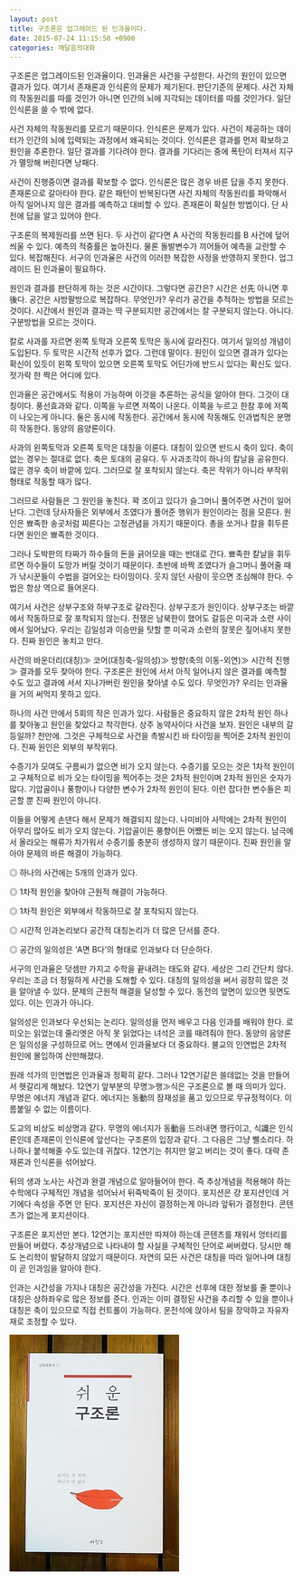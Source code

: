 ```yaml
---
layout: post
title: 구조론은 업그레이드 된 인과율이다.
date: 2015-07-24 11:15:50 +0900
categories: 깨달음의대화
---
```

구조론은 업그레이드된 인과율이다. 인과율은 사건을 구성한다. 사건의 원인이 있으면 결과가 있다. 여기서 존재론과 인식론의 문제가 제기된다. 판단기준의 문제다. 사건 자체의 작동원리를 따를 것인가 아니면 인간의 뇌에 지각되는 데이터를 따를 것인가다. 일단 인식론을 쓸 수 밖에 없다. 

  


사건 자체의 작동원리를 모르기 때문이다. 인식론은 문제가 있다. 사건이 제공하는 데이터가 인간의 뇌에 입력되는 과정에서 왜곡되는 것이다. 인식론은 결과를 먼저 확보하고 원인을 추론한다. 일단 결과를 기다려야 한다. 결과를 기다리는 중에 폭탄이 터져서 지구가 멸망해 버린다면 낭패다. 

  


사건이 진행중이면 결과를 확보할 수 없다. 인식론은 많은 경우 바른 답을 주지 못한다. 존재론으로 갈아타야 한다. 같은 패턴이 반복된다면 사건 자체의 작동원리를 파악해서 아직 일어나지 않은 결과를 예측하고 대비할 수 있다. 존재론이 확실한 방법이다. 단 사전에 답을 알고 있어야 한다.

  


구조론의 복제원리를 쓰면 된다. 두 사건이 같다면 A 사건의 작동원리를 B 사건에 덮어씌울 수 있다. 예측의 적중률은 높아진다. 물론 돌발변수가 끼어들어 예측을 교란할 수 있다. 복잡해진다. 서구의 인과율은 사건의 이러한 복잡한 사정을 반영하지 못한다. 업그레이드 된 인과율이 필요하다.

  


원인과 결과를 판단하게 하는 것은 시간이다. 그렇다면 공간은? 시간은 선先 아니면 후後다. 공간은 사방팔방으로 복잡하다. 무엇인가? 우리가 공간을 추적하는 방법을 모르는 것이다. 시간에서 원인과 결과는 딱 구분되지만 공간에서는 잘 구분되지 않는다. 아니다. 구분방법을 모르는 것이다.

  


칼로 사과를 자르면 왼쪽 토막과 오른쪽 토막은 동시에 갈라진다. 여기서 일의성 개념이 도입된다. 두 토막은 시간적 선후가 없다. 그런데 말이다. 원인이 있으면 결과가 있다는 확신이 있듯이 왼쪽 토막이 있으면 오른쪽 토막도 어딘가에 반드시 있다는 확신도 있다. 젓가락 한 짝은 어디에 있다.

  


인과율은 공간에서도 적용이 가능하며 이것을 추론하는 공식을 알아야 한다. 그것이 대칭이다. 풍선효과와 같다. 이쪽을 누르면 저쪽이 나온다. 이쪽을 누르고 한참 후에 저쪽이 나오는게 아니다. 둘은 동시에 작동한다. 공간에서 동시에 작동해도 인과법칙은 분명히 작동한다. 동양의 음양론이다.

  


사과의 왼쪽토막과 오른쪽 토막은 대칭을 이룬다. 대칭이 있으면 반드시 축이 있다. 축이 없는 경우는 절대로 없다. 축은 토대의 공유다. 두 사과조각이 하나의 칼날을 공유한다. 많은 경우 축이 바깥에 있다. 그러므로 잘 포착되지 않는다. 축은 작위가 아니라 부작위 형태로 작동할 때가 많다. 

  


그러므로 사람들은 그 원인을 놓친다. 꽉 조이고 있다가 슬그머니 풀어주면 사건이 일어난다. 그런데 당사자들은 외부에서 조였다가 풀어준 행위가 원인이라는 점을 모른다. 원인은 뾰족한 송곳처럼 찌른다는 고정관념을 가지기 때문이다. 총을 쏘거나 칼을 휘두른다면 원인은 뾰족한 것이다.

  


그러나 도박판의 타짜가 하수들의 돈을 긁어모을 때는 반대로 간다. 뾰족한 칼날을 휘두르면 하수들이 도망가 버릴 것이기 때문이다. 초반에 바짝 조였다가 슬그머니 풀어줄 때가 낚시꾼들이 수법을 걸어오는 타이밍이다. 웃지 않던 사람이 웃으면 조심해야 한다. 수법은 항상 역으로 들어온다. 

  


여기서 사건은 상부구조와 하부구조로 갈라진다. 상부구조가 원인이다. 상부구조는 바깥에서 작동하므로 잘 포착되지 않는다. 전쟁은 남북한이 했어도 갈등은 미국과 소련 사이에서 일어났다. 우리는 김일성과 이승만을 탓할 뿐 미국과 소련의 잘못은 짚어내지 못한다. 진짜 원인은 놓치고 만다.

  


사건의 바운더리(대칭)≫ 코어(대칭축-일의성)≫ 방향(축의 이동-외연)≫ 시간적 진행≫ 결과를 모두 찾아야 한다. 구조론은 원인에 서서 아직 일어나지 않은 결과를 예측할 수도 있고 결과에 서서 지나가버린 원인을 찾아낼 수도 있다. 무엇인가? 우리는 인과율을 거의 써먹지 못하고 있다. 

  


하나의 사건 안에서 5회의 작은 인과가 있다. 사람들은 중요하지 않은 2차적 원인 하나를 찾아놓고 원인을 찾았다고 착각한다. 상주 농약사이다 사건을 보자. 원인은 내부의 갈등일까? 천만에. 그것은 구체적으로 사건을 촉발시킨 바 타이밍을 찍어준 2차적 원인이다. 진짜 원인은 외부의 부작위다.

  


수증기가 모여도 구름씨가 없으면 비가 오지 않는다. 수증기를 모으는 것은 1차적 원인이고 구체적으로 비가 오는 타이밍을 찍어주는 것은 2차적 원인이며 2차적 원인은 숫자가 많다. 기압골이나 풍향이나 다양한 변수가 2차적 원인이 된다. 이런 잡다한 변수들은 피곤할 뿐 진짜 원인이 아니다. 

  


이들을 어떻게 손댄다 해서 문제가 해결되지 않는다. 나미비아 사막에는 2차적 원인이 아무리 많아도 비가 오지 않는다. 기압골이든 풍향이든 어쨌든 비는 오지 않는다. 남극에서 올라오는 해류가 차가워서 수증기를 충분히 생성하지 않기 때문이다. 진짜 원인을 알아야 문제의 바른 해결이 가능하다. 

  


◎ 하나의 사건에는 5개의 인과가 있다.  
      
◎ 1차적 원인을 찾아야 근원적 해결이 가능하다.  
      
◎ 1차적 원인은 외부에서 작동하므로 잘 포착되지 않는다.   
      
◎ 시간적 인과논리보다 공간적 대칭논리가 더 많은 단서를 준다.  
      
◎ 공간의 일의성은 ‘A면 B다’의 형태로 인과보다 더 단순하다. 

  


서구의 인과율은 덧셈만 가지고 수학을 끝내려는 태도와 같다. 세상은 그리 간단치 않다. 우리는 조금 더 정밀하게 사건을 도해할 수 있다. 대칭의 일의성을 써서 굉장히 많은 것을 알아낼 수 있다. 문제의 근원적 해결을 달성할 수 있다. 동전의 앞면이 있으면 뒷면도 있다. 이는 인과가 아니다. 

  


일의성은 인과보다 우선되는 논리다. 일의성을 먼저 배우고 다음 인과를 배워야 한다. 로미오는 읽었는데 줄리엣은 아직 못 읽었다는 녀석은 코를 때려줘야 한다. 동양의 음양론은 일의성을 구성하므로 어느 면에서 인과율보다 더 중요하다. 불교의 인연법은 2차적 원인에 몰입하여 산만해졌다. 

  


원래 석가의 인연법은 인과율과 정확히 같다. 그러나 12연기같은 쓸데없는 것을 만들어서 헷갈리게 해놨다. 12연기 앞부분의 무명≫행≫식은 구조론으로 볼 때 의미가 있다. 무명은 에너지 개념과 같다. 에너지는 동動의 잠재성을 품고 있으므로 무규정적이다. 이름붙일 수 없는 이름이다. 

  


도교의 비상도 비상명과 같다. 무명의 에너지가 동動을 드러내면 행行이고, 식識은 인식론인데 존재론이 인식론에 앞선다는 구조론의 입장과 같다. 그 다음은 그냥 뻘소리다. 하나하나 붙석해줄 수도 있는데 귀찮다. 12연기는 취지만 알고 버리는 것이 좋다. 대략 존재론과 인식론을 섞어놨다. 

  


뒤의 생과 노사는 사건과 완결 개념으로 알아들어야 한다. 즉 추상개념을 적용해야 하는 수학에다 구체적인 개념을 섞어놔서 뒤죽박죽이 된 것이다. 포지션은 걍 포지션인데 거기에다 속성을 주면 안 된다. 포지션은 자신이 결정하는게 아니라 앞뒤가 결정한다. 콘텐츠가 없는게 포지션이다. 

  


구조론은 포지션만 본다. 12연기는 포지션만 따져야 하는데 콘텐츠를 채워서 엉터리를 만들어 버렸다. 추상개념으로 나타내야 할 사실을 구체적인 단어로 써버렸다. 당시만 해도 논리학이 발달하지 않았기 때문이다. 자연의 모든 사건은 대칭을 따라 일어나며 대칭이 곧 인과임을 알아야 한다. 

  


인과는 시간성을 가지나 대칭은 공간성을 가진다. 시간은 선후에 대한 정보를 줄 뿐이나 대칭은 상하좌우로 많은 정보를 준다. 인과는 이미 결정된 사건을 추리할 수 있을 뿐이나 대칭은 축이 있으므로 직접 컨트롤이 가능하다. 운전석에 앉아서 팀을 장악하고 자유자재로 조정할 수 있다. 

  



 <img src="files/attach/images/198/378/609/DSC01488.JPG" alt="DSC01488.JPG" width="300" height="419" />